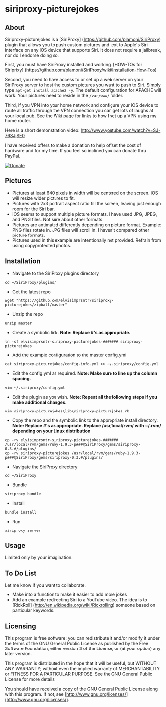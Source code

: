 siriproxy-picturejokes
======================

About
-----
Siriproxy-picturejokes is a [SiriProxy] (https://github.com/plamoni/SiriProxy) plugin that allows you to push custom pictures and text to Apple's Siri interface on any iOS device that supports Siri.   It does not require a jailbreak, nor do I endorse doing so.

First, you must have SiriProxy installed and working.  [HOW-TOs for Siriprixy] (https://github.com/plamoni/SiriProxy/wiki/Installation-How-Tos) 

Second, you need to have access to or set up a web server on your SiriProxy server to host the custom pictures you want to push to Siri.  Simply type `apt-get install apache2 -y`.   The default configuration for APACHE will work.   Your pictures need to reside in the `/var/www/` folder.  

Third, if you VPN into your home network and configure your iOS device to route all traffic through the VPN connection you can get lots of laughs at your local pub.  See the Wiki page for links to how I set up a VPN using my home router. 

Here is a short demonstration video: http://www.youtube.com/watch?v=SJ-76SJjSE0  

I have received offers to make a donation to help offset the cost of hardware and for my time.  If you feel so inclined you can donate thru PayPal.  

[![Donate](https://www.paypalobjects.com/en_US/i/btn/btn_donateCC_LG.gif)](https://www.paypal.com/cgi-bin/webscr?cmd=_s-xclick&hosted_button_id=LYLYUHXA8XZGA)


Pictures
-----------------
- Pictures at least 640 pixels in width will be centered on the screen.  iOS will resize wider pictures to fit.  
- Pictures with 2x3 portrait aspect ratio fill the screen, leaving just enough room for the Siri bar.  
- iOS seems to support multiple picture formats.  I have used JPG, JPEG, and PNG files.  Not sure about other formats.  
- Pictures are antimated differently depending on picture format.  Example: PNG files rotate in.   JPG files will scroll in.  I haven't compared other picture formats.
- Pictures used in this example are intentionally not provided. Refrain from using copyprotected photos.  


Installation
------------


- Navigate to the SiriProxy plugins directory  

`cd ~/SiriProxy/plugins/`

- Get the latest repo   

`wget "https://github.com/elvisimprsntr/siriproxy-picturejokes/zipball/master"`

- Unzip the repo  

`unzip master`

- Create a symbolic link. **Note: Replace #'s as appropriate.**  

`ln -sf elvisimprsntr-siriproxy-picturejokes-####### siriproxy-picturejokes`

- Add the example configuration to the master config.yml  

`cat siriproxy-picturejokes/config-info.yml >> ~/.siriproxy/config.yml`

- Edit the config.yml as required.     **Note: Make sure to line up the column spacing.**

`vim ~/.siriproxy/config.yml`

- Edit the plugin as you wish.  **Note: Repeat all the following steps if you make additional changes.**  

`vim siriproxy-picturejokes\lib\siriproxy-picturejokes.rb`

- Copy the repo and the symbolic link to the appropriate install directory.  **Note: Replace #'s as appropriate.  Replace /usr/local/rvm/ with ~/.rvm/ depending on your Linux distribution**     

`cp -rv elvisimprsntr-siriproxy-picturejokes-####### /usr/local/rvm/gems/ruby-1.9.3-p###@SiriProxy/gems/siriproxy-0.3.#/plugins/`    
`cp -rv siriproxy-picturejokes /usr/local/rvm/gems/ruby-1.9.3-p###@SiriProxy/gems/siriproxy-0.3.#/plugins/`    

- Navigate the SiriProxy directory  

`cd ~/SiriProxy`

- Bundle  

`siriproxy bundle`

- Install  

`bundle install`

- Run  

`siriproxy server`

Usage
-----

Limited only by your imagination.

To Do List
----------

Let me know if you want to collaborate.

- Make into a function to make it easier to add more jokes
- Add an example redirecting Siri to a YouTube video.  The idea is to [RickRoll] (http://en.wikipedia.org/wiki/Rickrolling) someone based on particular keywords.

Licensing
---------

This program is free software: you can redistribute it and/or modify it under the terms of the GNU General Public License as published by the Free Software Foundation, either version 3 of the License, or (at your option) any later version.

This program is distributed in the hope that it will be useful, but WITHOUT ANY WARRANTY; without even the implied warranty of MERCHANTABILITY or FITNESS FOR A PARTICULAR PURPOSE.  See the GNU General Public License for more details.

You should have received a copy of the GNU General Public License along with this program.  If not, see [http://www.gnu.org/licenses/](http://www.gnu.org/licenses/).

